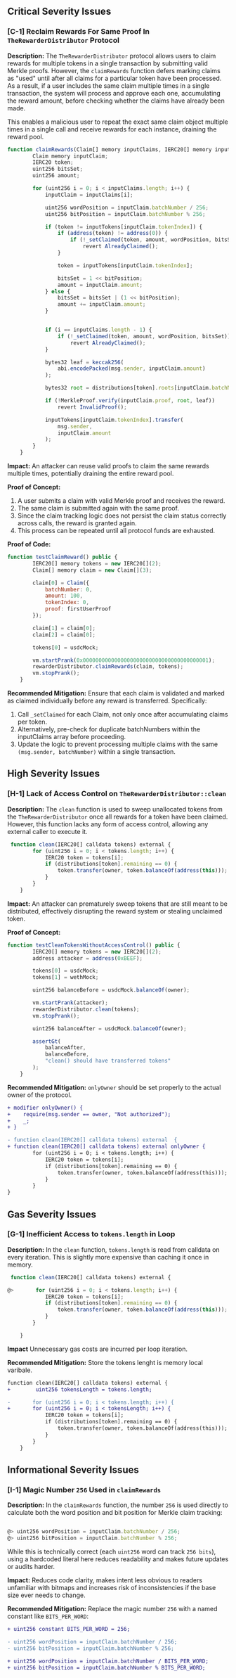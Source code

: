 ## Critical Severity Issues

### [C-1] Reclaim Rewards For Same Proof In `TheRewarderDistributor` Protocol

**Description:** The `TheRewarderDistributor` protocol allows users to claim rewards for multiple tokens in a single transaction by submitting valid Merkle proofs. However, the `claimRewards` function defers marking claims as "used" until after all claims for a particular token have been processed. As a result, if a user includes the same claim multiple times in a single transaction, the system will process and approve each one, accumulating the reward amount, before checking whether the claims have already been made.

This enables a malicious user to repeat the exact same claim object multiple times in a single call and receive rewards for each instance, draining the reward pool.

```javascript
function claimRewards(Claim[] memory inputClaims, IERC20[] memory inputTokens) external {
        Claim memory inputClaim;
        IERC20 token;
        uint256 bitsSet; 
        uint256 amount;

        for (uint256 i = 0; i < inputClaims.length; i++) {
            inputClaim = inputClaims[i];

            uint256 wordPosition = inputClaim.batchNumber / 256; 
            uint256 bitPosition = inputClaim.batchNumber % 256; 

            if (token != inputTokens[inputClaim.tokenIndex]) {
                if (address(token) != address(0)) {
                    if (!_setClaimed(token, amount, wordPosition, bitsSet))
                        revert AlreadyClaimed();
                }

                token = inputTokens[inputClaim.tokenIndex];

                bitsSet = 1 << bitPosition; 
                amount = inputClaim.amount;
            } else {
                bitsSet = bitsSet | (1 << bitPosition);
                amount += inputClaim.amount;
            }


            if (i == inputClaims.length - 1) {
                if (!_setClaimed(token, amount, wordPosition, bitsSet))
                    revert AlreadyClaimed();
            }

            bytes32 leaf = keccak256(
                abi.encodePacked(msg.sender, inputClaim.amount)
            );

            bytes32 root = distributions[token].roots[inputClaim.batchNumber];

            if (!MerkleProof.verify(inputClaim.proof, root, leaf))
                revert InvalidProof();

            inputTokens[inputClaim.tokenIndex].transfer(
                msg.sender,
                inputClaim.amount
            );
        }
    }
```

**Impact:** An attacker can reuse valid proofs to claim the same rewards multiple times, potentially draining the entire reward pool.

**Proof of Concept:**

1. A user submits a claim with valid Merkle proof and receives the reward.
2. The same claim is submitted again with the same proof.
3. Since the claim tracking logic does not persist the claim status correctly across calls, the reward is granted again.
4. This process can be repeated until all protocol funds are exhausted.

**Proof of Code:**

```javascript
function testClaimReward() public {
        IERC20[] memory tokens = new IERC20[](2);
        Claim[] memory claim = new Claim[](3);

        claim[0] = Claim({
            batchNumber: 0,
            amount: 100,
            tokenIndex: 0,
            proof: firstUserProof
        });

        claim[1] = claim[0];
        claim[2] = claim[0];

        tokens[0] = usdcMock;

        vm.startPrank(0x0000000000000000000000000000000000000001);
        rewarderDistributor.claimRewards(claim, tokens);
        vm.stopPrank();
    }
```

**Recommended Mitigation:** Ensure that each claim is validated and marked as claimed individually before any reward is transferred. Specifically:

1. Call `_setClaimed` for each Claim, not only once after accumulating claims per token.
2. Alternatively, pre-check for duplicate batchNumbers within the inputClaims array before proceeding.
3. Update the logic to prevent processing multiple claims with the same `(msg.sender, batchNumber)` within a single transaction.

## High Severity Issues

### [H-1] Lack of Access Control on `TheRewarderDistributor::clean`

**Description:** The `clean` function is used to sweep unallocated tokens from the `TheRewarderDistributor` once all rewards for a token have been claimed. However, this function lacks any form of access control, allowing any external caller to execute it.

```javascript
 function clean(IERC20[] calldata tokens) external {
        for (uint256 i = 0; i < tokens.length; i++) {
            IERC20 token = tokens[i];
            if (distributions[token].remaining == 0) {
                token.transfer(owner, token.balanceOf(address(this)));
            }
        }
    }
```

**Impact:** An attacker can prematurely sweep tokens that are still meant to be distributed, effectively disrupting the reward system or stealing unclaimed token.

**Proof of Concept:**

```javascript
function testCleanTokensWithoutAccessControl() public {
        IERC20[] memory tokens = new IERC20[](2);
        address attacker = address(0xBEEF);

        tokens[0] = usdcMock;
        tokens[1] = wethMock;

        uint256 balanceBefore = usdcMock.balanceOf(owner);

        vm.startPrank(attacker);
        rewarderDistributor.clean(tokens);
        vm.stopPrank();

        uint256 balanceAfter = usdcMock.balanceOf(owner);

        assertGt(
            balanceAfter,
            balanceBefore,
            "clean() should have transferred tokens"
        );
    }
```

**Recommended Mitigation:** `onlyOwner` should be set properly to the actual owner of the protocol.

```diff
+ modifier onlyOwner() {
+    require(msg.sender == owner, "Not authorized");
+    _;
+ }

- function clean(IERC20[] calldata tokens) external  {
+ function clean(IERC20[] calldata tokens) external onlyOwner {
        for (uint256 i = 0; i < tokens.length; i++) {
            IERC20 token = tokens[i];
            if (distributions[token].remaining == 0) {
                token.transfer(owner, token.balanceOf(address(this)));
            }
        }
}

```

## Gas Severity Issues

### [G-1] Inefficient Access to `tokens.length` in Loop

**Description:** In the `clean` function, `tokens.length` is read from calldata on every iteration. This is slightly more expensive than caching it once in memory.

```javascript
 function clean(IERC20[] calldata tokens) external {

@>       for (uint256 i = 0; i < tokens.length; i++) {
            IERC20 token = tokens[i];
            if (distributions[token].remaining == 0) {
                token.transfer(owner, token.balanceOf(address(this)));
            }
        }

    }
```

**Impact** Unnecessary gas costs are incurred per loop iteration.

**Recommended Mitigation:** Store the tokens lenght is memory local varibale.

```diff
function clean(IERC20[] calldata tokens) external {
+        uint256 tokensLength = tokens.length;

-       for (uint256 i = 0; i < tokens.length; i++) {
+       for (uint256 i = 0; i < tokensLength; i++) {
            IERC20 token = tokens[i];
            if (distributions[token].remaining == 0) {
                token.transfer(owner, token.balanceOf(address(this)));
            }
        }
    }
```

## Informational Severity Issues

### [I-1] Magic Number `256` Used in `claimRewards`

**Description:** In the `claimRewards` function, the number `256` is used directly to calculate both the word position and bit position for Merkle claim tracking:

```javascript

@> uint256 wordPosition = inputClaim.batchNumber / 256;
@> uint256 bitPosition = inputClaim.batchNumber % 256;

```

While this is technically correct (each `uint256` word can track `256 bits`), using a hardcoded literal here reduces readability and makes future updates or audits harder.

**Impact:** Reduces code clarity, makes intent less obvious to readers unfamiliar with bitmaps and increases risk of inconsistencies if the base size ever needs to change.

**Recommended Mitigation:** Replace the magic number `256` with a named constant like `BITS_PER_WORD`:

```diff
+ uint256 constant BITS_PER_WORD = 256;
```

```diff
- uint256 wordPosition = inputClaim.batchNumber / 256;
- uint256 bitPosition = inputClaim.batchNumber % 256;

+ uint256 wordPosition = inputClaim.batchNumber / BITS_PER_WORD;
+ uint256 bitPosition = inputClaim.batchNumber % BITS_PER_WORD;

```
